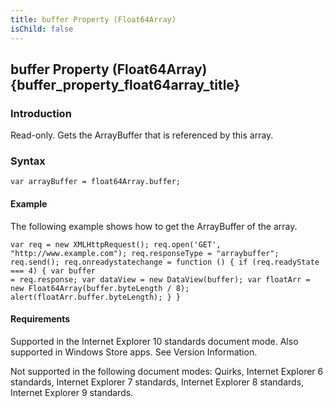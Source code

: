 ```yaml
---
title: buffer Property (Float64Array)
isChild: false
---
```


## buffer Property (Float64Array) {buffer_property_float64array_title}

### Introduction 

 Read-only. Gets the ArrayBuffer that is referenced by this array.

### Syntax 

```
var arrayBuffer = float64Array.buffer;
```

#### Example 

<p xmlns:util="util">
  The following example shows how to get the ArrayBuffer of the array.
</p>

```
var req = new XMLHttpRequest(); req.open('GET', "http://www.example.com"); req.responseType = "arraybuffer"; req.send(); req.onreadystatechange = function () { if (req.readyState === 4) { var buffer
= req.response; var dataView = new DataView(buffer); var floatArr = new Float64Array(buffer.byteLength / 8); alert(floatArr.buffer.byteLength); } }
```

#### Requirements 

<div id="requirementsTitleSection" class="section" name="collapseableSection" style="">
  <p xmlns:util="util"></p>
  <p>
    Supported in the Internet Explorer 10 standards document mode. Also supported in Windows Store apps. See Version Information.
  </p>
  <p>
    Not supported in the following document modes: Quirks, Internet Explorer 6 standards, Internet Explorer 7 standards, Internet Explorer 8 standards, Internet Explorer 9 standards.
  </p>
</div>

